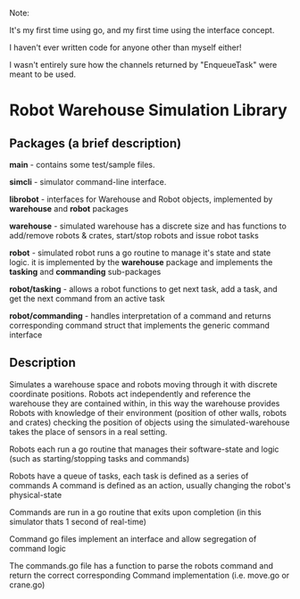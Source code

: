 Note: 

It's my first time using go, and my first time using the interface concept. 

I haven't ever written code for anyone other than myself either!

I wasn't entirely sure how the channels returned by "EnqueueTask" were meant to be used.


# Robot Warehouse Simulation Library

## Packages (a brief description)
**main**      - contains some test/sample files.

**simcli**    - simulator command-line interface.

**librobot**  - interfaces for Warehouse and Robot objects, implemented by **warehouse** and **robot** packages

**warehouse** - simulated warehouse has a discrete size and has functions to add/remove robots & crates, start/stop robots and issue robot tasks

**robot**     - simulated robot runs a go routine to manage it's state and state logic. it is implemented by the **warehouse** package and implements the **tasking** and       **commanding** sub-packages

**robot/tasking**     - allows a robot functions to get next task, add a task, and get the next command from an active task

**robot/commanding**  - handles interpretation of a command and returns corresponding command struct that implements the generic command interface

## Description
Simulates a warehouse space and robots moving through it with discrete coordinate positions.
Robots act independently and reference the warehouse they are contained within, in this way the warehouse provides Robots with knowledge of their environment (position of other walls, robots and crates) checking the position of objects using the simulated-warehouse takes the place of sensors in a real setting.

Robots each run a go routine that manages their software-state and logic (such as starting/stopping tasks and commands)

Robots have a queue of tasks, each task is defined as a series of commands
A command is defined as an action, usually changing the robot's physical-state

Commands are run in a go routine that exits upon completion (in this simulator thats 1 second of real-time)

Command go files implement an interface and allow segregation of command logic

The commands.go file has a function to parse the robots command and return the correct corresponding Command implementation (i.e. move.go or crane.go)
